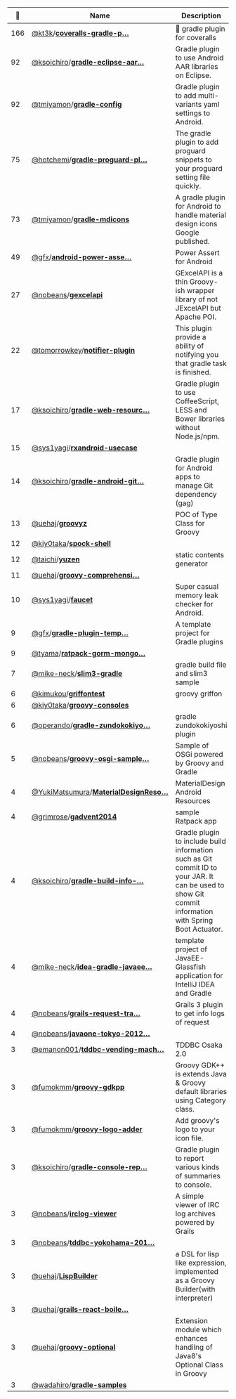 |:star2: | Name | Description | 🌍|
|---|---|---|---|
|166|[@kt3k](https://github.com/kt3k)/[**coveralls-gradle-p…**](https://github.com/kt3k/coveralls-gradle-plugin)|:hatched_chick: gradle plugin for coveralls|[:arrow_upper_right:](https://plugins.gradle.org/plugin/com.github.kt3k.coveralls)|
|92|[@ksoichiro](https://github.com/ksoichiro)/[**gradle-eclipse-aar…**](https://github.com/ksoichiro/gradle-eclipse-aar-plugin)|Gradle plugin to use Android AAR libraries on Eclipse.||
|92|[@tmiyamon](https://github.com/tmiyamon)/[**gradle-config**](https://github.com/tmiyamon/gradle-config)|Gradle plugin to add multi-variants yaml settings to Android.||
|75|[@hotchemi](https://github.com/hotchemi)/[**gradle-proguard-pl…**](https://github.com/hotchemi/gradle-proguard-plugin)|The gradle plugin to add proguard snippets to your proguard setting file quickly.|[:arrow_upper_right:](http://hotchemi.github.io/gradle-proguard-plugin)|
|73|[@tmiyamon](https://github.com/tmiyamon)/[**gradle-mdicons**](https://github.com/tmiyamon/gradle-mdicons)|A gradle plugin for Android to handle material design icons Google published.||
|49|[@gfx](https://github.com/gfx)/[**android-power-asse…**](https://github.com/gfx/android-power-assert-plugin)|Power Assert for Android||
|27|[@nobeans](https://github.com/nobeans)/[**gexcelapi**](https://github.com/nobeans/gexcelapi)|GExcelAPI is a thin Groovy-ish wrapper library of not JExcelAPI but Apache POI.||
|22|[@tomorrowkey](https://github.com/tomorrowkey)/[**notifier-plugin**](https://github.com/tomorrowkey/notifier-plugin)|This plugin provide a ability of notifying you that gradle task is finished.||
|17|[@ksoichiro](https://github.com/ksoichiro)/[**gradle-web-resourc…**](https://github.com/ksoichiro/gradle-web-resource-plugin)|Gradle plugin to use CoffeeScript, LESS and Bower libraries without Node.js/npm.||
|15|[@sys1yagi](https://github.com/sys1yagi)/[**rxandroid-usecase**](https://github.com/sys1yagi/rxandroid-usecase)|||
|14|[@ksoichiro](https://github.com/ksoichiro)/[**gradle-android-git…**](https://github.com/ksoichiro/gradle-android-git)|Gradle plugin for Android apps to manage Git dependency (gag)||
|13|[@uehaj](https://github.com/uehaj)/[**groovyz**](https://github.com/uehaj/groovyz)|POC of Type Class for Groovy||
|12|[@kiy0taka](https://github.com/kiy0taka)/[**spock-shell**](https://github.com/kiy0taka/spock-shell)|||
|12|[@taichi](https://github.com/taichi)/[**yuzen**](https://github.com/taichi/yuzen)|static contents generator|[:arrow_upper_right:](http://yuzen.koshinuke.org/)|
|11|[@uehaj](https://github.com/uehaj)/[**groovy-comprehensi…**](https://github.com/uehaj/groovy-comprehension)|||
|10|[@sys1yagi](https://github.com/sys1yagi)/[**faucet**](https://github.com/sys1yagi/faucet)|Super casual memory leak checker for Android. ||
|9|[@gfx](https://github.com/gfx)/[**gradle-plugin-temp…**](https://github.com/gfx/gradle-plugin-template)|A template project for Gradle plugins||
|9|[@tyama](https://github.com/tyama)/[**ratpack-gorm-mongo…**](https://github.com/tyama/ratpack-gorm-mongo-example)|||
|7|[@mike-neck](https://github.com/mike-neck)/[**slim3-gradle**](https://github.com/mike-neck/slim3-gradle)|gradle build file and slim3 sample||
|6|[@kimukou](https://github.com/kimukou)/[**griffontest**](https://github.com/kimukou/griffontest)|groovy griffon||
|6|[@kiy0taka](https://github.com/kiy0taka)/[**groovy-consoles**](https://github.com/kiy0taka/groovy-consoles)||[:arrow_upper_right:](http://d.hatena.ne.jp/kiy0taka/)|
|6|[@operando](https://github.com/operando)/[**gradle-zundokokiyo…**](https://github.com/operando/gradle-zundokokiyoshi-plugin)|gradle zundokokiyoshi plugin||
|5|[@nobeans](https://github.com/nobeans)/[**groovy-osgi-sample…**](https://github.com/nobeans/groovy-osgi-sample)|Sample of OSGi powered by Groovy and Gradle||
|4|[@YukiMatsumura](https://github.com/YukiMatsumura)/[**MaterialDesignReso…**](https://github.com/YukiMatsumura/MaterialDesignResources)|MaterialDesign Android Resources||
|4|[@grimrose](https://github.com/grimrose)/[**gadvent2014**](https://github.com/grimrose/gadvent2014)|sample Ratpack app|[:arrow_upper_right:](http://grimrose.bitbucket.org/blog/html/2014/12/07/g_advent_calendar_2014_ratpack_02.html)|
|4|[@ksoichiro](https://github.com/ksoichiro)/[**gradle-build-info-…**](https://github.com/ksoichiro/gradle-build-info-plugin)|Gradle plugin to include build information such as Git commit ID to your JAR. It can be used to show Git commit information with Spring Boot Actuator.||
|4|[@mike-neck](https://github.com/mike-neck)/[**idea-gradle-javaee…**](https://github.com/mike-neck/idea-gradle-javaee-template)|template project of JavaEE-Glassfish application for IntelliJ IDEA and Gradle||
|4|[@nobeans](https://github.com/nobeans)/[**grails-request-tra…**](https://github.com/nobeans/grails-request-tracelog)|Grails 3 plugin to get info logs of request||
|4|[@nobeans](https://github.com/nobeans)/[**javaone-tokyo-2012…**](https://github.com/nobeans/javaone-tokyo-2012-jvm-bof)|||
|3|[@emanon001](https://github.com/emanon001)/[**tddbc-vending-mach…**](https://github.com/emanon001/tddbc-vending-machine)|TDDBC Osaka 2.0||
|3|[@fumokmm](https://github.com/fumokmm)/[**groovy-gdkpp**](https://github.com/fumokmm/groovy-gdkpp)|Groovy GDK++ is extends Java & Groovy default libraries using Category class.|[:arrow_upper_right:](http://d.hatena.ne.jp/fumokmm/20110326/1301139722)|
|3|[@fumokmm](https://github.com/fumokmm)/[**groovy-logo-adder**](https://github.com/fumokmm/groovy-logo-adder)|Add groovy's logo to your icon file.|[:arrow_upper_right:](http://d.hatena.ne.jp/fumokmm+en/20110526/1306421368)|
|3|[@ksoichiro](https://github.com/ksoichiro)/[**gradle-console-rep…**](https://github.com/ksoichiro/gradle-console-reporter)|Gradle plugin to report various kinds of summaries to console.||
|3|[@nobeans](https://github.com/nobeans)/[**irclog-viewer**](https://github.com/nobeans/irclog-viewer)|A simple viewer of IRC log archives powered by Grails||
|3|[@nobeans](https://github.com/nobeans)/[**tddbc-yokohama-201…**](https://github.com/nobeans/tddbc-yokohama-201111)|||
|3|[@uehaj](https://github.com/uehaj)/[**LispBuilder**](https://github.com/uehaj/LispBuilder)|a DSL for lisp like expression, implemented as a Groovy Builder(with interpreter)||
|3|[@uehaj](https://github.com/uehaj)/[**grails-react-boile…**](https://github.com/uehaj/grails-react-boilerplate)|||
|3|[@uehaj](https://github.com/uehaj)/[**groovy-optional**](https://github.com/uehaj/groovy-optional)|Extension module which enhances handilng of Java8's Optional Class in Groovy||
|3|[@wadahiro](https://github.com/wadahiro)/[**gradle-samples**](https://github.com/wadahiro/gradle-samples)|||

